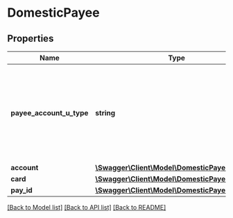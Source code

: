 # DomesticPayee

## Properties
Name | Type | Description | Notes
------------ | ------------- | ------------- | -------------
**payee_account_u_type** | **string** | Type of account object included. Valid values are: { payeeAccountUType - - account A standard Australian account defined by BSB/Account Number payId A PayID recognised by NPP | 
**account** | [**\Swagger\Client\Model\DomesticPayeeAccount**](DomesticPayeeAccount.md) |  | [optional] 
**card** | [**\Swagger\Client\Model\DomesticPayeeCard**](DomesticPayeeCard.md) |  | [optional] 
**pay_id** | [**\Swagger\Client\Model\DomesticPayeePayId**](DomesticPayeePayId.md) |  | [optional] 

[[Back to Model list]](../README.md#documentation-for-models) [[Back to API list]](../README.md#documentation-for-api-endpoints) [[Back to README]](../README.md)

